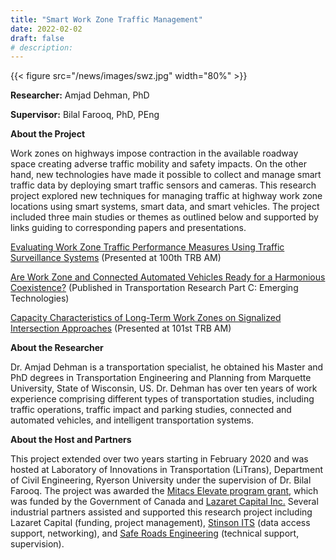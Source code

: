 ```yaml
---
title: "Smart Work Zone Traffic Management"
date: 2022-02-02
draft: false
# description:
---
```

{{< figure src="/news/images/swz.jpg" width="80%" >}}


<!--more-->
**Researcher:** Amjad Dehman, PhD

**Supervisor:** Bilal Farooq, PhD, PEng

**About the Project**

Work zones on highways impose contraction in the available roadway space creating adverse traffic mobility and safety impacts. On the other hand, new technologies have made it possible to collect and manage smart traffic data by deploying smart traffic sensors and cameras. This research project explored new techniques for managing traffic at highway work zone locations using smart systems, smart data, and smart vehicles. The project included three main studies or themes as outlined below and supported by links guiding to corresponding papers and presentations.

[Evaluating Work Zone Traffic Performance Measures Using Traffic Surveillance Systems](/content/projects/smart-mobility/TrafficPerformance_WorkZones.pdf) (Presented at 100th TRB AM)

[Are Work Zone and Connected Automated Vehicles Ready for a Harmonious Coexistence?](/https://www.sciencedirect.com/science/article/abs/pii/S0968090X21004162) (Published in Transportation Research Part C: Emerging Technologies)

[Capacity Characteristics of Long-Term Work Zones on Signalized Intersection Approaches](/content/projects/smart-mobility/CapacityCharacteristics_WZ.pdf) (Presented at 101st TRB AM)

**About the Researcher**

Dr. Amjad Dehman is a transportation specialist, he obtained his Master and PhD degrees in Transportation Engineering and Planning from Marquette University, State of Wisconsin, US. Dr. Dehman has over ten years of work experience comprising different types of transportation studies, including traffic operations, traffic impact and parking studies, connected and automated vehicles, and intelligent transportation systems. 

**About the Host and Partners**

This project extended over two years starting in February 2020 and was hosted at Laboratory of Innovations in Transportation (LiTrans), Department of Civil Engineering, Ryerson University under the supervision of Dr. Bilal Farooq. The project was awarded the [Mitacs Elevate program grant](https://www.mitacs.ca/en/programs/elevate), which was funded by the Government of Canada and [Lazaret Capital Inc.](http://www.lazaretcapital.ca/) Several industrial partners assisted and supported this research project including Lazaret Capital (funding, project management), [Stinson ITS](https://stinsonits.ca/) (data access support, networking), and [Safe Roads Engineering](https://www.saferoadseng.com/) (technical support, supervision). 
